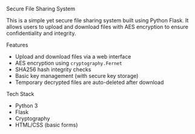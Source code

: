  Secure File Sharing System

This is a simple yet secure file sharing system built using Python Flask. It allows users to upload and download files with AES encryption to ensure confidentiality and integrity.

Features

- Upload and download files via a web interface
- AES encryption using `cryptography.Fernet`
- SHA256 hash integrity checks
- Basic key management (with secure key storage)
- Temporary decrypted files are auto-deleted after download

Tech Stack

- Python 3
- Flask
- Cryptography
- HTML/CSS (basic forms)



